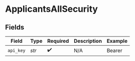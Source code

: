 # ApplicantsAllSecurity


## Fields

| Field                         | Type                          | Required                      | Description                   | Example                       |
| ----------------------------- | ----------------------------- | ----------------------------- | ----------------------------- | ----------------------------- |
| `api_key`                     | *str*                         | :heavy_check_mark:            | N/A                           | Bearer <your-apideck-api-key> |
